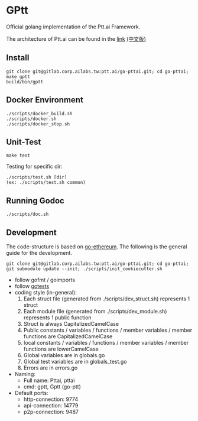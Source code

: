 GPtt
==========

Official golang implementation of the Ptt.ai Framework.

The architecture of Ptt.ai can be found in the [link](https://docs.google.com/presentation/d/1q44LYz0i-iMxXMD9zfV9kqwah9UJGFOaQZxs0GvM5E4/edit#slide=id.p) [(中文版)](https://docs.google.com/presentation/d/1X6fGAElPtvsMK8Fys8VwSj9UPfNRkRRHDE0lQcUyK4Y/edit#slide=id.p)

Install
-----

	git clone git@gitlab.corp.ailabs.tw:ptt.ai/go-pttai.git; cd go-pttai;
	make gptt
	build/bin/gptt


Docker Environment
-----

    ./scripts/docker_build.sh
    ./scripts/docker.sh
    ./scripts/docker_stop.sh


Unit-Test
-----

    make test


Testing for specific dir:

    ./scripts/test.sh [dir]
    (ex: ./scripts/test.sh common)


Running Godoc
-----

    ./scripts/doc.sh


Development
-----
The code-structure is based on [go-ethereum](https://github.com/ethereum/go-ethereum). The following is the general guide for the development.

	git clone git@gitlab.corp.ailabs.tw:ptt.ai/go-pttai.git; cd go-pttai; git submodule update --init; ./scripts/init_cookiecutter.sh

* follow gofmt / goimports
* follow [gotests](https://github.com/cweill/gotests)
* coding style (in-general):
	1. Each struct file (generated from ./scripts/dev_struct.sh) represents 1 struct
    2. Each module file (generated from ./scripts/dev_module.sh) represents 1 public function
    3. Struct is always CapitalizedCamelCase
    4. Public constants / variables / functions / member variables / member functions are CapitalizedCamelCase
    5. local constants / variables / functions / member variables / member functions are lowerCamelCase
    6. Global variables are in globals.go
    7. Global test variables are in globals_test.go
    8. Errors are in errors.go
* Naming:
	* Full name: Pttai, pttai
	* cmd: gptt, Gptt (go-ptt)
* Default ports:
    * http-connection: 9774
    * api-connection: 14779
    * p2p-connection: 9487
